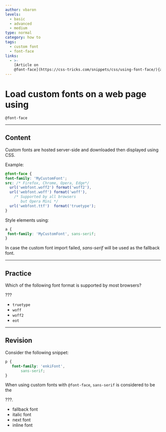 ```yaml
---
author: vbaron
levels:
  - basic
  - advanced
  - medium
type: normal
category: how to
tags:
  - custom font
  - font-face
links:
  - >-
    [Article on
    @font-face](https://css-tricks.com/snippets/css/using-font-face/){article}
---
```


# Load custom fonts on a web page using 

`@font-face`


---

## Content

Custom fonts are hosted server-side and downloaded then displayed using CSS.

Example:

```css
@font-face {
font-family: 'MyCustomFont';
src: /* Firefox, Chrome, Opera, Edge*/
  url('webfont.woff2') format('woff2'),
  url('webfont.woff') format('woff'),
    /* Supported by all browsers
       but Opera Mini */
  url('webfont.ttf')  format('truetype');
}
```

Style elements using:

```css
a {
 font-family: 'MyCustomFont', sans-serif;
}
```

In case the custom font import failed, *sans-serif* will be used as the fallback font.


---

## Practice

Which of the following font format is supported by most browsers?

???

* `truetype`
* `woff`
* `woff2`
* `eot`


---

## Revision

Consider the following snippet:

```css
p {
   font-family: 'enkiFont',
       sans-serif;
}
```

When using custom fonts with `@font-face`, `sans-serif` is considered to be the

???.

* fallback font
* italic font
* next font
* inline font
